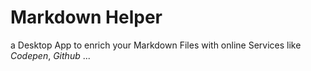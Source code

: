 # Markdown Helper 

a Desktop App to enrich your Markdown Files with online Services like *Codepen*, *Github* ...

<!-- THis is a Comment -->